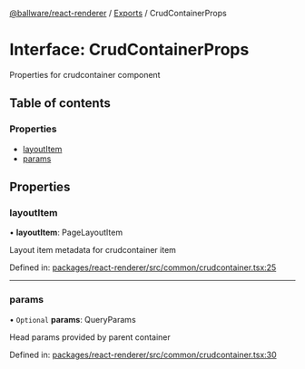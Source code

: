 [@ballware/react-renderer](../README.md) / [Exports](../modules.md) / CrudContainerProps

# Interface: CrudContainerProps

Properties for crudcontainer component

## Table of contents

### Properties

- [layoutItem](crudcontainerprops.md#layoutitem)
- [params](crudcontainerprops.md#params)

## Properties

### layoutItem

• **layoutItem**: PageLayoutItem

Layout item metadata for crudcontainer item

Defined in: [packages/react-renderer/src/common/crudcontainer.tsx:25](https://github.com/ballware/ballware-client/blob/88ab695/packages/react-renderer/src/common/crudcontainer.tsx#L25)

___

### params

• `Optional` **params**: QueryParams

Head params provided by parent container

Defined in: [packages/react-renderer/src/common/crudcontainer.tsx:30](https://github.com/ballware/ballware-client/blob/88ab695/packages/react-renderer/src/common/crudcontainer.tsx#L30)
